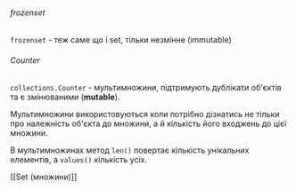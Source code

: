 ###### frozenset
`frozenset` - теж саме що і set, тільки незмінне (immutable)

###### Counter
`collections.Counter` - мультимножини, підтримують дублікати об'єктів та є змінюваними (**mutable**).

Мультимножини використовуються коли потрібно дізнатись не тільки про належність об'єкта до множини, а й кількість його входжень до цієї множини.

В мультимножинах метод `len()` повертає кількість унікальних елементів, а `values()` кількість усіх.

[[Set (множини)]]